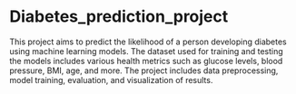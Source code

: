 # Diabetes_prediction_project
This project aims to predict the likelihood of a person developing diabetes using machine learning models. The dataset used for training and testing the models includes various health metrics such as glucose levels, blood pressure, BMI, age, and more. The project includes data preprocessing, model training, evaluation, and visualization of results.
